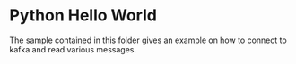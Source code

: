# Python Hello World
The sample contained in this folder gives an example on how to connect to kafka and read various messages.